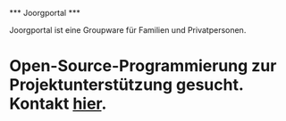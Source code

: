 *** Joorgportal ***

<p>Joorgportal ist eine Groupware f&uumlr Familien und Privatpersonen.</p>

<h1>Open-Source-Programmierung zur Projektunterst&uumltzung gesucht. Kontakt </span><a href='http://sourceforge.net/p/joorgportal/discussion/german/thread/dd6c74a6/' target='_blank'>hier</a>.</h1>